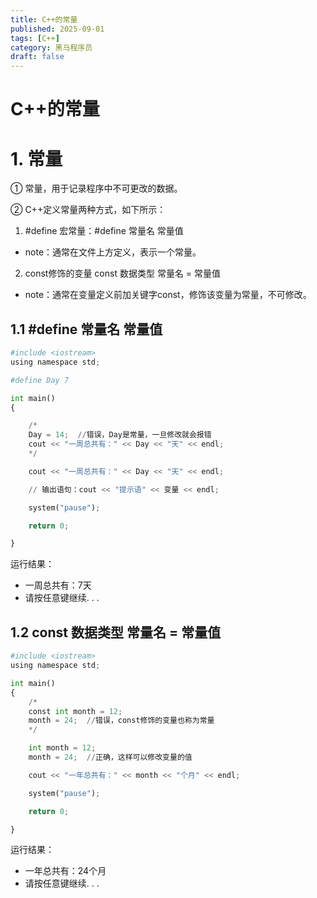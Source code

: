```yaml
---
title: C++的常量
published: 2025-09-01
tags: [C++]
category: 黑马程序员
draft: false
---
```


# C++的常量

# 1. 常量

① 常量，用于记录程序中不可更改的数据。

② C++定义常量两种方式，如下所示：

1. #define 宏常量：#define 常量名 常量值  
 - note：通常在文件上方定义，表示一个常量。
2. const修饰的变量 const 数据类型 常量名 = 常量值  
 - note：通常在变量定义前加关键字const，修饰该变量为常量，不可修改。

## 1.1 #define 常量名 常量值


```python
#include <iostream>
using namespace std;

#define Day 7 

int main()
{

    /*
    Day = 14;  //错误，Day是常量，一旦修改就会报错
    cout << "一周总共有：" << Day << "天" << endl;
    */

    cout << "一周总共有：" << Day << "天" << endl;

    // 输出语句：cout << "提示语" << 变量 << endl; 

    system("pause");

    return 0;

}
```

运行结果：  
 - 一周总共有：7天  
 - 请按任意键继续. . .

## 1.2 const 数据类型 常量名 = 常量值


```python
#include <iostream>
using namespace std;

int main()
{
    /*
    const int month = 12;
    month = 24;  //错误，const修饰的变量也称为常量
    */

    int month = 12;
    month = 24;  //正确，这样可以修改变量的值

    cout << "一年总共有：" << month << "个月" << endl;

    system("pause");

    return 0;

}
```

运行结果：  
 - 一年总共有：24个月  
 - 请按任意键继续. . .
